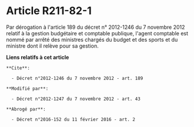 # Article R211-82-1

Par dérogation à l'article 189 du décret n° 2012-1246 du 7 novembre 2012 relatif à la gestion budgétaire et comptable
publique, l'agent comptable est nommé par arrêté des ministres chargés du budget et des sports et du ministre dont il relève
pour sa gestion.

**Liens relatifs à cet article**

	**Cite**:

	  - Décret n°2012-1246 du 7 novembre 2012 - art. 189

	**Modifié par**:

	  - Décret n°2012-1247 du 7 novembre 2012 - art. 43

	**Abrogé par**:

	  - Décret n°2016-152 du 11 février 2016 - art. 2
